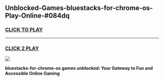 
## Unblocked-Games-bluestacks-for-chrome-os-Play-Online-#084dq
<h3>
<a href="https://premium.freeplayer.one?title=bluestacks-for-chrome-os&ref=24F">CLICK TO PLAY</a></h3>
<hr>

<h3>
<a href="https://premium.freeplayer.one?title=bluestacks-for-chrome-os&ref=24F">CLICK 2 PLAY</a>
  
</h3>

<a href="https://premium.freeplayer.one?title=bluestacks-for-chrome-os&ref=24F/"><img src="https://clearcache.store/games.png"></a>


**bluestacks-for-chrome-os games unblocked: Your Gateway to Fun and Accessible Online Gaming**

